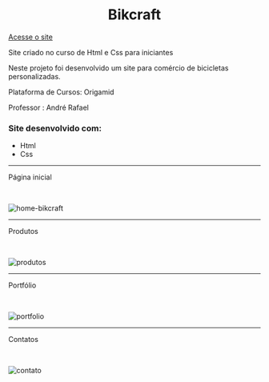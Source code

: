 <h1 align="center">Bikcraft</h1>

[Acesse o site](https://lucasleitedosreis.github.io/bikcraft/ "Bikcraft")

<p>Site criado no curso de Html e Css para iniciantes</p>
<p>Neste projeto foi desenvolvido um site para comércio de bicicletas personalizadas.</p>

Plataforma de Cursos: Origamid

Professor : André Rafael

<h3>Site desenvolvido com:</h3>

 <ul>
   <li>Html</li>
   <li>Css</li>
 </ul>
 
<hr>
<p>Página inicial</p>
<br>

![home-bikcraft](https://user-images.githubusercontent.com/86244795/192406697-8092e57e-5fee-4cef-9b3d-8986a049d0e9.png)

<hr>
<p>Produtos</p>
<br>

![produtos](https://user-images.githubusercontent.com/86244795/192406786-9a668408-1632-450d-a9fa-c953e1bffedb.png)

<hr>
<p>Portfólio</p>
<br>

![portfolio](https://user-images.githubusercontent.com/86244795/192406862-7cda06b9-85d0-419b-aa24-815df4264737.png)

<hr>
<p>Contatos</p>
<br>

![contato](https://user-images.githubusercontent.com/86244795/192406949-1c8f884b-ff24-4d8a-a358-06eabc424d21.png)
